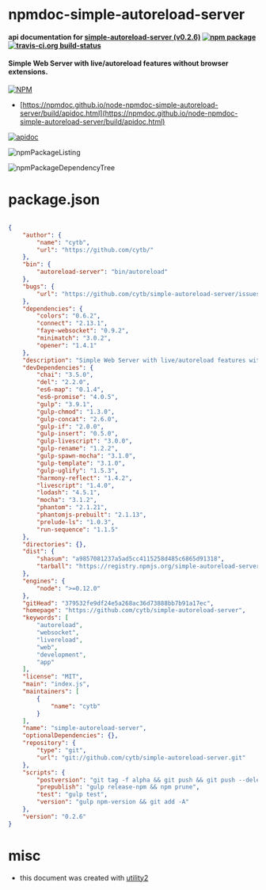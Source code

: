 # npmdoc-simple-autoreload-server

#### api documentation for  [simple-autoreload-server (v0.2.6)](https://github.com/cytb/simple-autoreload-server)  [![npm package](https://img.shields.io/npm/v/npmdoc-simple-autoreload-server.svg?style=flat-square)](https://www.npmjs.org/package/npmdoc-simple-autoreload-server) [![travis-ci.org build-status](https://api.travis-ci.org/npmdoc/node-npmdoc-simple-autoreload-server.svg)](https://travis-ci.org/npmdoc/node-npmdoc-simple-autoreload-server)

#### Simple Web Server with live/autoreload features without browser extensions.

[![NPM](https://nodei.co/npm/simple-autoreload-server.png?downloads=true&downloadRank=true&stars=true)](https://www.npmjs.com/package/simple-autoreload-server)

- [https://npmdoc.github.io/node-npmdoc-simple-autoreload-server/build/apidoc.html](https://npmdoc.github.io/node-npmdoc-simple-autoreload-server/build/apidoc.html)

[![apidoc](https://npmdoc.github.io/node-npmdoc-simple-autoreload-server/build/screenCapture.buildCi.browser.%252Ftmp%252Fbuild%252Fapidoc.html.png)](https://npmdoc.github.io/node-npmdoc-simple-autoreload-server/build/apidoc.html)

![npmPackageListing](https://npmdoc.github.io/node-npmdoc-simple-autoreload-server/build/screenCapture.npmPackageListing.svg)

![npmPackageDependencyTree](https://npmdoc.github.io/node-npmdoc-simple-autoreload-server/build/screenCapture.npmPackageDependencyTree.svg)



# package.json

```json

{
    "author": {
        "name": "cytb",
        "url": "https://github.com/cytb/"
    },
    "bin": {
        "autoreload-server": "bin/autoreload"
    },
    "bugs": {
        "url": "https://github.com/cytb/simple-autoreload-server/issues"
    },
    "dependencies": {
        "colors": "0.6.2",
        "connect": "2.13.1",
        "faye-websocket": "0.9.2",
        "minimatch": "3.0.2",
        "opener": "1.4.1"
    },
    "description": "Simple Web Server with live/autoreload features without browser extensions.",
    "devDependencies": {
        "chai": "3.5.0",
        "del": "2.2.0",
        "es6-map": "0.1.4",
        "es6-promise": "4.0.5",
        "gulp": "3.9.1",
        "gulp-chmod": "1.3.0",
        "gulp-concat": "2.6.0",
        "gulp-if": "2.0.0",
        "gulp-insert": "0.5.0",
        "gulp-livescript": "3.0.0",
        "gulp-rename": "1.2.2",
        "gulp-spawn-mocha": "3.1.0",
        "gulp-template": "3.1.0",
        "gulp-uglify": "1.5.3",
        "harmony-reflect": "1.4.2",
        "livescript": "1.4.0",
        "lodash": "4.5.1",
        "mocha": "3.1.2",
        "phantom": "2.1.21",
        "phantomjs-prebuilt": "2.1.13",
        "prelude-ls": "1.0.3",
        "run-sequence": "1.1.5"
    },
    "directories": {},
    "dist": {
        "shasum": "a9857081237a5ad5cc4115258d485c6865d91318",
        "tarball": "https://registry.npmjs.org/simple-autoreload-server/-/simple-autoreload-server-0.2.6.tgz"
    },
    "engines": {
        "node": ">=0.12.0"
    },
    "gitHead": "379532fe9df24e5a268ac36d73888bb7b91a17ec",
    "homepage": "https://github.com/cytb/simple-autoreload-server",
    "keywords": [
        "autoreload",
        "websocket",
        "livereload",
        "web",
        "development",
        "app"
    ],
    "license": "MIT",
    "main": "index.js",
    "maintainers": [
        {
            "name": "cytb"
        }
    ],
    "name": "simple-autoreload-server",
    "optionalDependencies": {},
    "repository": {
        "type": "git",
        "url": "git://github.com/cytb/simple-autoreload-server.git"
    },
    "scripts": {
        "postversion": "git tag -f alpha && git push && git push --delete origin alpha && git push --tags",
        "prepublish": "gulp release-npm && npm prune",
        "test": "gulp test",
        "version": "gulp npm-version && git add -A"
    },
    "version": "0.2.6"
}
```



# misc
- this document was created with [utility2](https://github.com/kaizhu256/node-utility2)
